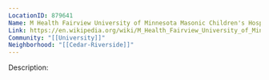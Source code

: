 ```yaml
---
LocationID: 879641
Name: M Health Fairview University of Minnesota Masonic Children's Hospital
Link: https://en.wikipedia.org/wiki/M_Health_Fairview_University_of_Minnesota_Masonic_Children%27s_Hospital
Community: "[[University]]"
Neighborhood: "[[Cedar-Riverside]]"
---
```


Description:
